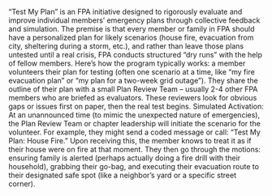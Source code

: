 “Test My Plan” is an FPA initiative designed to rigorously evaluate and improve individual members’ emergency plans through collective feedback and simulation. The premise is that every member or family in FPA should have a personalized plan for likely scenarios (house fire, evacuation from city, sheltering during a storm, etc.), and rather than leave those plans untested until a real crisis, FPA conducts structured “dry runs” with the help of fellow members. Here’s how the program typically works: a member volunteers their plan for testing (often one scenario at a time, like “my fire evacuation plan” or “my plan for a two-week grid outage”). They share the outline of their plan with a small Plan Review Team – usually 2-4 other FPA members who are briefed as evaluators. These reviewers look for obvious gaps or issues first on paper, then the real test begins. Simulated Activation: At an unannounced time (to mimic the unexpected nature of emergencies), the Plan Review Team or chapter leadership will initiate the scenario for the volunteer. For example, they might send a coded message or call: “Test My Plan: House Fire.” Upon receiving this, the member knows to treat it as if their house were on fire at that moment. They then go through the motions: ensuring family is alerted (perhaps actually doing a fire drill with their household), grabbing their go-bag, and executing their evacuation route to their designated safe spot (like a neighbor’s yard or a specific street corner).